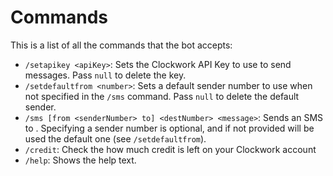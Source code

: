 # Commands

This is a list of all the commands that the bot accepts:

* `/setapikey <apiKey>`: Sets the Clockwork API Key to use to send messages. Pass `null` to delete the key.
* `/setdefaultfrom <number>`: Sets a default sender number to use when not specified in the `/sms` command. Pass `null` to delete the default sender.
* `/sms [from <senderNumber> to] <destNumber> <message>`: Sends an SMS to _<destNumber>_. Specifying a sender number is optional, and if not provided will be used the default one (see `/setdefaultfrom`).
* `/credit`: Check the how much credit is left on your Clockwork account
* `/help`: Shows the help text.

